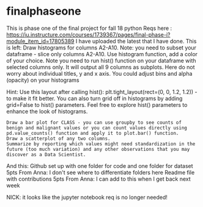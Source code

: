 # finalphaseone
This is phase one of the final project for fall 18 python
Reqs here : https://iu.instructure.com/courses/1739367/pages/final-phase-i?module_item_id=17805389
I have uploaded the latest that I have done. 
This is left:
      Draw histograms for columns A2-A10. Note: you need to subset your dataframe - slice only columns A2-A10. Use histogram function, add a color of your choice. Note you need to run hist() function on your dataframe with selected columns only. It will output all 9 columns as subplots. Here do not worry about individual titles, y and x axis. You could adjust bins and alpha (opacity) on your histograms

Hint: Use this layout after calling hist(): plt.tight_layout(rect=(0, 0, 1.2, 1.2))  - to make it fit better. You can also turn grid off in histograms by adding grid=False to hist() parameters. Feel free to explore hist() parameters to enhance the look of histograms.

    Draw a bar plot for CLASS - you can use groupby to see counts of  benign and malignant values or you can count values directly using pd.value_counts() function and apply it to plot.bar() function.
    Draw a scatterplot of any two columns. 
    Summarize by reporting which values might need standardization in the future (too much variation) and any other observations that you may discover as a Data Scientist.

And this:
Github set up with one folder for code and one folder for dataset 5pts  From Anna: I don't see where to differentiate folders here
Readme file with contributions 5pts  From Anna: I can add to this when I get back next week

NICK: it looks like the jupyter notebook req is no longer needed!


